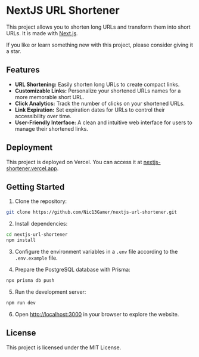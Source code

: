 # NextJS URL Shortener

This project allows you to shorten long URLs and transform them into short URLs. It is made with [Next.js](https://nextjs.org/).

If you like or learn something new with this project, please consider giving it a star.

## Features

- **URL Shortening:** Easily shorten long URLs to create compact links.
- **Customizable Links:** Personalize your shortened URLs names for a more memorable short URL.
- **Click Analytics:** Track the number of clicks on your shortened URLs.
- **Link Expiration:** Set expiration dates for URLs to control their accessibility over time.
- **User-Friendly Interface:** A clean and intuitive web interface for users to manage their shortened links.

## Deployment

This project is deployed on Vercel. You can access it at [nextjs-shortener.vercel.app](https://nextjs-shortener.vercel.app).

## Getting Started

1. Clone the repository:

```bash
git clone https://github.com/Nic13Gamer/nextjs-url-shortener.git
```

2. Install dependencies:

```bash
cd nextjs-url-shortener
npm install
```

3. Configure the environment variables in a `.env` file according to the `.env.example` file.

4. Prepare the PostgreSQL database with Prisma:

```bash
npx prisma db push
```

5. Run the development server:

```bash
npm run dev
```

6. Open [http://localhost:3000](http://localhost:3000) in your browser to explore the website.

## License

This project is licensed under the MIT License.
